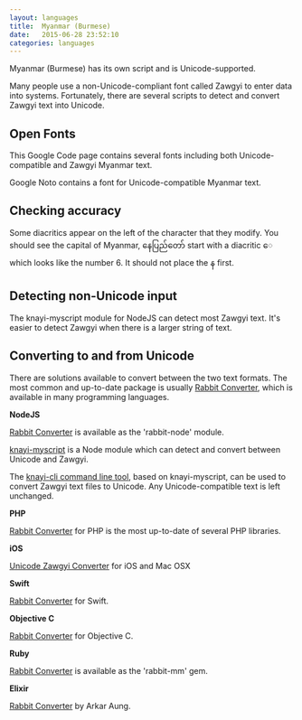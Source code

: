 ```yaml
---
layout: languages
title:  Myanmar (Burmese)
date:   2015-06-28 23:52:10
categories: languages
---
```


Myanmar (Burmese) has its own script and is Unicode-supported.

Many people use a non-Unicode-compliant font called Zawgyi to enter data into systems.
Fortunately, there are several scripts to detect and convert Zawgyi text into Unicode.

## Open Fonts

This Google Code page contains several fonts including both Unicode-compatible and Zawgyi
Myanmar text.

Google Noto contains a font for Unicode-compatible Myanmar text.

## Checking accuracy

Some diacritics appear on the left of the character that they modify. You should see the capital of Myanmar, နေပြည်တော် start with a diacritic ေ which looks like the number 6. It should not place the န first.

## Detecting non-Unicode input

The knayi-myscript module for NodeJS can detect most Zawgyi text. It's easier to detect Zawgyi
when there is a larger string of text.

## Converting to and from Unicode

There are solutions available to convert between the two text formats.
The most common and up-to-date package is usually [Rabbit Converter](https://github.com/Rabbit-Converter), which is available in many programming
languages.

**NodeJS**

[Rabbit Converter](https://github.com/Rabbit-Converter/Rabbit-Node) is available as the 'rabbit-node' module.

[knayi-myscript](https://github.com/Rabbit-Converter/Rabbit-Node) is a Node module which can detect and convert between Unicode and Zawgyi.

The [knayi-cli command line tool](https://github.com/mapmeld/knayi-cli), based on knayi-myscript, can be used to convert Zawgyi text files to Unicode. Any Unicode-compatible text is left unchanged.

**PHP**

[Rabbit Converter](https://github.com/Rabbit-Converter/Rabbit-PHP) for PHP is the most
up-to-date of several PHP libraries.

**iOS**

[Unicode Zawgyi Converter](https://github.com/saturngod/Unicode-Zawgyi-Converter) for iOS and Mac OSX

**Swift**

[Rabbit Converter](https://github.com/Rabbit-Converter/Rabbit-Swift) for Swift.

**Objective C**

[Rabbit Converter](https://github.com/Rabbit-Converter/Rabbit-Objc) for Objective C.

**Ruby**

[Rabbit Converter](https://github.com/Rabbit-Converter/Rabbit-Ruby) is available as the 'rabbit-mm' gem.

**Elixir**

[Rabbit Converter](https://github.com/Rabbit-Converter/Rabbit-Elixir) by Arkar Aung.
